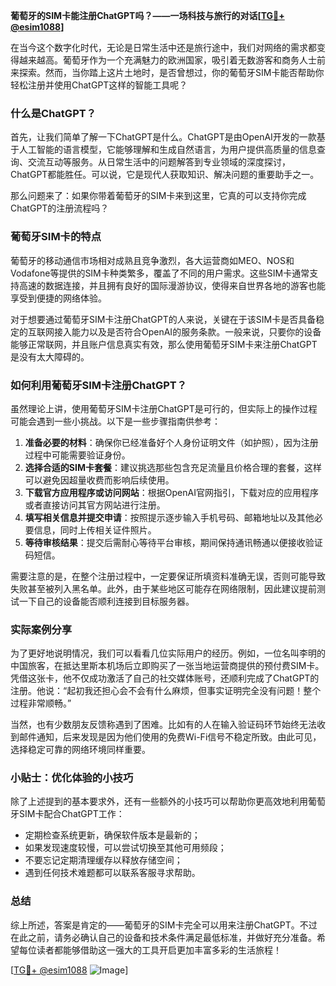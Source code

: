 **葡萄牙的SIM卡能注册ChatGPT吗？——一场科技与旅行的对话[[TG💪+ @esim1088](https://t.me/s/esim1088)]**

在当今这个数字化时代，无论是日常生活中还是旅行途中，我们对网络的需求都变得越来越高。葡萄牙作为一个充满魅力的欧洲国家，吸引着无数游客和商务人士前来探索。然而，当你踏上这片土地时，是否曾想过，你的葡萄牙SIM卡能否帮助你轻松注册并使用ChatGPT这样的智能工具呢？

### 什么是ChatGPT？
首先，让我们简单了解一下ChatGPT是什么。ChatGPT是由OpenAI开发的一款基于人工智能的语言模型，它能够理解和生成自然语言，为用户提供高质量的信息查询、交流互动等服务。从日常生活中的问题解答到专业领域的深度探讨，ChatGPT都能胜任。可以说，它是现代人获取知识、解决问题的重要助手之一。

那么问题来了：如果你带着葡萄牙的SIM卡来到这里，它真的可以支持你完成ChatGPT的注册流程吗？

### 葡萄牙SIM卡的特点
葡萄牙的移动通信市场相对成熟且竞争激烈，各大运营商如MEO、NOS和Vodafone等提供的SIM卡种类繁多，覆盖了不同的用户需求。这些SIM卡通常支持高速的数据连接，并且拥有良好的国际漫游协议，使得来自世界各地的游客也能享受到便捷的网络体验。

对于想要通过葡萄牙SIM卡注册ChatGPT的人来说，关键在于该SIM卡是否具备稳定的互联网接入能力以及是否符合OpenAI的服务条款。一般来说，只要你的设备能够正常联网，并且账户信息真实有效，那么使用葡萄牙SIM卡来注册ChatGPT是没有太大障碍的。

### 如何利用葡萄牙SIM卡注册ChatGPT？
虽然理论上讲，使用葡萄牙SIM卡注册ChatGPT是可行的，但实际上的操作过程可能会遇到一些小挑战。以下是一些步骤指南供参考：

1. **准备必要的材料**：确保你已经准备好个人身份证明文件（如护照），因为注册过程中可能需要验证身份。
2. **选择合适的SIM卡套餐**：建议挑选那些包含充足流量且价格合理的套餐，这样可以避免因超量收费而影响后续使用。
3. **下载官方应用程序或访问网站**：根据OpenAI官网指引，下载对应的应用程序或者直接访问其官方网站进行注册。
4. **填写相关信息并提交申请**：按照提示逐步输入手机号码、邮箱地址以及其他必要信息，同时上传相关证件照片。
5. **等待审核结果**：提交后需耐心等待平台审核，期间保持通讯畅通以便接收验证码短信。

需要注意的是，在整个注册过程中，一定要保证所填资料准确无误，否则可能导致失败甚至被列入黑名单。此外，由于某些地区可能存在网络限制，因此建议提前测试一下自己的设备能否顺利连接到目标服务器。

### 实际案例分享
为了更好地说明情况，我们可以看看几位实际用户的经历。例如，一位名叫李明的中国旅客，在抵达里斯本机场后立即购买了一张当地运营商提供的预付费SIM卡。凭借这张卡，他不仅成功激活了自己的社交媒体账号，还顺利完成了ChatGPT的注册。他说：“起初我还担心会不会有什么麻烦，但事实证明完全没有问题！整个过程非常顺畅。”

当然，也有少数朋友反馈称遇到了困难。比如有的人在输入验证码环节始终无法收到邮件通知，后来发现是因为他们使用的免费Wi-Fi信号不稳定所致。由此可见，选择稳定可靠的网络环境同样重要。

### 小贴士：优化体验的小技巧
除了上述提到的基本要求外，还有一些额外的小技巧可以帮助你更高效地利用葡萄牙SIM卡配合ChatGPT工作：
- 定期检查系统更新，确保软件版本是最新的；
- 如果发现速度较慢，可以尝试切换至其他可用频段；
- 不要忘记定期清理缓存以释放存储空间；
- 遇到任何技术难题都可以联系客服寻求帮助。

### 总结
综上所述，答案是肯定的——葡萄牙的SIM卡完全可以用来注册ChatGPT。不过在此之前，请务必确认自己的设备和技术条件满足最低标准，并做好充分准备。希望每位读者都能够借助这一强大的工具开启更加丰富多彩的生活旅程！

[[TG💪+ @esim1088](https://t.me/s/esim1088) ![Image](https://i.postimg.cc/4NQfJmqS/Snipaste-2025-05-13-00-14-12.png)]
